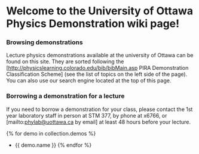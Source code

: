 # Welcome to the University of Ottawa Physics Demonstration wiki page!

### Browsing demonstrations
Lecture physics demonstrations available at the university of Ottawa can be found on this site.  They are sorted following the [http://physicslearning.colorado.edu/bib/bibMain.asp PIRA Demonstration Classification Scheme] (see the list of topics on the left side of the page).  You can also use our search engine located at the top of this page.

### Borrowing a demonstration for a lecture
If you need to borrow a demonstration for your class, please contact the 1st year laboratory staff in person at STM 377, by phone at x6766, or [mailto:phylab@uottawa.ca by email] at least 48 hours before your lecture.

{% for demo in collection.demos %}
  - {{ demo.name }}
{% endfor %}
